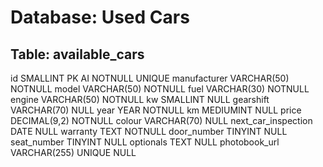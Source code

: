 # Database: Used Cars

## Table: available_cars

id SMALLINT PK AI NOTNULL UNIQUE
manufacturer VARCHAR(50) NOTNULL
model VARCHAR(50) NOTNULL
fuel VARCHAR(30) NOTNULL
engine VARCHAR(50) NOTNULL
kw SMALLINT NULL
gearshift VARCHAR(70) NULL 
year YEAR NOTNULL
km MEDIUMINT NULL
price DECIMAL(9,2) NOTNULL
colour VARCHAR(70) NULL 
next_car_inspection DATE NULL
warranty TEXT NOTNULL
door_number TINYINT NULL
seat_number TINYINT NULL
optionals TEXT NULL
photobook_url VARCHAR(255) UNIQUE NULL

